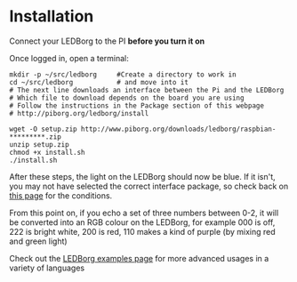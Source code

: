 Installation
============

Connect your LEDBorg to the PI **before you turn it on**

Once logged in, open a terminal:

``` {.bash}
mkdir -p ~/src/ledborg     #Create a directory to work in
cd ~/src/ledborg           # and move into it
# The next line downloads an interface between the Pi and the LEDBorg
# Which file to download depends on the board you are using
# Follow the instructions in the Package section of this webpage
# http://piborg.org/ledborg/install

wget -O setup.zip http://www.piborg.org/downloads/ledborg/raspbian-*********.zip
unzip setup.zip
chmod +x install.sh
./install.sh
```

After these steps, the light on the LEDBorg should now be blue. If it isn't, you may not have selected the correct interface package, so check back on [this page](http://piborg.org/ledborg/install) for the conditions.

From this point on, if you echo a set of three numbers between 0-2, it will be converted into an RGB colour on the LEDBorg, for example 000 is off, 222 is bright white, 200 is red, 110 makes a kind of purple (by mixing red and green light)

Check out the [LEDBorg examples page](http://piborg.org/ledborg/examples) for more advanced usages in a variety of languages
